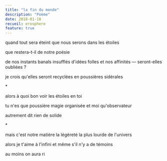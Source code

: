 ```yaml
---
title: "la fin du monde"
description: "Poème"
date: 2018-01-18
recueil: erosphere
feature: true
---
```


quand tout sera éteint
que nous serons dans les étoiles

que restera-t-il de notre poésie

de nos instants banals insufflés d'idées folles
et nos affinités — seront-elles oubliées ?

je crois qu'elles seront recyclées en poussières sidérales

\*

alors à quoi bon voir les étoiles en toi

tu n'es que poussière magie organisée
et moi qu'observateur

autrement dit rien
de solide

\*

mais c'est notre matière la légèreté
la plus lourde de l'univers

alors je t'aime à l'infini
et même s'il n'y a de témoins

au moins on aura ri
